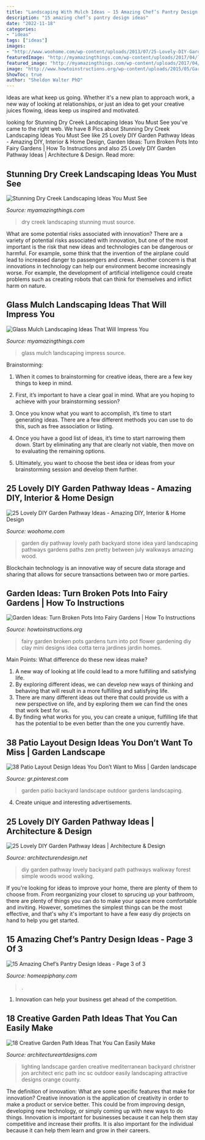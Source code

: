 ```yaml
---
title: "Landscaping With Mulch Ideas ~ 15 Amazing Chef’s Pantry Design Ideas"
description: "15 amazing chef’s pantry design ideas"
date: "2022-11-18"
categories:
- "ideas"
tags: ["ideas"]
images:
- "http://www.woohome.com/wp-content/uploads/2013/07/25-Lovely-DIY-Garden-Pathway-Ideas-24.jpg"
featuredImage: "http://myamazingthings.com/wp-content/uploads/2017/04/landscape4.jpg"
featured_image: "http://myamazingthings.com/wp-content/uploads/2017/04/landcape.jpg"
image: "http://www.howtoinstructions.org/wp-content/uploads/2015/05/Garden-Ideas-Turn-Broken-Pots-Into-Fairy-Gardens-8-600x896.jpg"
ShowToc: true
author: "Sheldon Walter PhD"
---
```



Ideas are what keep us going. Whether it's a new plan to approach work, a new way of looking at relationships, or just an idea to get your creative juices flowing, ideas keep us inspired and motivated.

	

		
looking for Stunning Dry Creek Landscaping Ideas You Must See you've came to the right web. We have 8 Pics about Stunning Dry Creek Landscaping Ideas You Must See like 25 Lovely DIY Garden Pathway Ideas - Amazing DIY, Interior &amp; Home Design, Garden Ideas: Turn Broken Pots Into Fairy Gardens | How To Instructions and also 25 Lovely DIY Garden Pathway Ideas | Architecture &amp; Design. Read more:
		
    
## Stunning Dry Creek Landscaping Ideas You Must See

<img loading=lazy src="http://myamazingthings.com/wp-content/uploads/2017/04/landcape.jpg" onerror="this.onerror=null;this.src='https://tse2.mm.bing.net/th?id=OIP.ddvHv8cxRFzMrh8Ncgs4LgHaKi&amp;pid=15.1';" alt="Stunning Dry Creek Landscaping Ideas You Must See">

_Source: myamazingthings.com_

>dry creek landscaping stunning must source. 

	

What are some potential risks associated with innovation?
There are a variety of potential risks associated with innovation, but one of the most important is the risk that new ideas and technologies can be dangerous or harmful. For example, some think that the invention of the airplane could lead to increased danger to passengers and crews. Another concern is that innovations in technology can help our environment become increasingly worse. For example, the development of artificial intelligence could create problems such as creating robots that can think for themselves and inflict harm on nature.

    
## Glass Mulch Landscaping Ideas That Will Impress You

<img loading=lazy src="http://myamazingthings.com/wp-content/uploads/2017/04/landscape4.jpg" onerror="this.onerror=null;this.src='https://tse3.mm.bing.net/th?id=OIP.OYCcqOQdB16hve4dtNna5wHaLI&amp;pid=15.1';" alt="Glass Mulch Landscaping Ideas That Will Impress You">

_Source: myamazingthings.com_

>glass mulch landscaping impress source. 

	

Brainstorming:
1. When it comes to brainstorming for creative ideas, there are a few key things to keep in mind.
2. First, it’s important to have a clear goal in mind. What are you hoping to achieve with your brainstorming session?

3. Once you know what you want to accomplish, it’s time to start generating ideas. There are a few different methods you can use to do this, such as free association or listing.

4. Once you have a good list of ideas, it’s time to start narrowing them down. Start by eliminating any that are clearly not viable, then move on to evaluating the remaining options.

5. Ultimately, you want to choose the best idea or ideas from your brainstorming session and develop them further.

    
## 25 Lovely DIY Garden Pathway Ideas - Amazing DIY, Interior &amp; Home Design

<img loading=lazy src="http://www.woohome.com/wp-content/uploads/2013/07/25-Lovely-DIY-Garden-Pathway-Ideas-24.jpg" onerror="this.onerror=null;this.src='https://tse2.mm.bing.net/th?id=OIP.d5FqDeewhvs3-kTz2O6aEAHaKK&amp;pid=15.1';" alt="25 Lovely DIY Garden Pathway Ideas - Amazing DIY, Interior &amp; Home Design">

_Source: woohome.com_

>garden diy pathway lovely path backyard stone idea yard landscaping pathways gardens paths zen pretty between july walkways amazing wood. 

	

Blockchain technology is an innovative way of secure data storage and sharing that allows for secure transactions between two or more parties.

    
## Garden Ideas: Turn Broken Pots Into Fairy Gardens | How To Instructions

<img loading=lazy src="http://www.howtoinstructions.org/wp-content/uploads/2015/05/Garden-Ideas-Turn-Broken-Pots-Into-Fairy-Gardens-8-600x896.jpg" onerror="this.onerror=null;this.src='https://tse1.mm.bing.net/th?id=OIP.NEx46aLtzvRlPFJ1AjLhewHaLD&amp;pid=15.1';" alt="Garden Ideas: Turn Broken Pots Into Fairy Gardens | How To Instructions">

_Source: howtoinstructions.org_

>fairy garden broken pots gardens turn into pot flower gardening diy clay mini designs idea cotta terra jardines jardin homes. 

	

Main Points: What difference do these new ideas make?
1. A new way of looking at life could lead to a more fulfilling and satisfying life.
2. By exploring different ideas, we can develop new ways of thinking and behaving that will result in a more fulfilling and satisfying life.
3. There are many different ideas out there that could provide us with a new perspective on life, and by exploring them we can find the ones that work best for us.
4. By finding what works for you, you can create a unique, fulfilling life that has the potential to be even better than the one you currently have.

    
## 38 Patio Layout Design Ideas You Don’t Want To Miss | Garden Landscape

<img loading=lazy src="https://i.pinimg.com/736x/88/1c/75/881c75c165d967008ce9ff2ae4dde4b3.jpg" onerror="this.onerror=null;this.src='https://tse4.mm.bing.net/th?id=OIP.e32A8dxihuSAXAuRzOtlDAHaJ3&amp;pid=15.1';" alt="38 Patio Layout Design Ideas You Don’t Want to Miss | Garden landscape">

_Source: gr.pinterest.com_

>garden patio backyard landscape outdoor gardens landscaping. 

	

4. Create unique and interesting advertisements.

    
## 25 Lovely DIY Garden Pathway Ideas | Architecture &amp; Design

<img loading=lazy src="http://cdn.architecturendesign.net/wp-content/uploads/2014/08/25-Lovely-DIY-Garden-Pathway-Ideas-23.jpg" onerror="this.onerror=null;this.src='https://tse3.mm.bing.net/th?id=OIP.LaKcE6-gfF3LsD3Rf-8g2AHaLI&amp;pid=15.1';" alt="25 Lovely DIY Garden Pathway Ideas | Architecture &amp; Design">

_Source: architecturendesign.net_

>diy garden pathway lovely backyard path pathways walkway forest simple woods wood walking. 

	

If you're looking for ideas to improve your home, there are plenty of them to choose from. From reorganizing your closet to sprucing up your bathroom, there are plenty of things you can do to make your space more comfortable and inviting. However, sometimes the simplest things can be the most effective, and that's why it's important to have a few easy diy projects on hand to help you get started.

    
## 15 Amazing Chef’s Pantry Design Ideas - Page 3 Of 3

<img loading=lazy src="https://homeepiphany.com/wp-content/uploads/2016/09/15-Amazing-Chefs-Pantry-Design-Ideas-15-768x1152.jpg" onerror="this.onerror=null;this.src='https://tse3.mm.bing.net/th?id=OIP.2KCdDa9Sb7tJGmT04OtBtgHaLH&amp;pid=15.1';" alt="15 Amazing Chef’s Pantry Design Ideas - Page 3 of 3">

_Source: homeepiphany.com_

>. 

	

1. Innovation can help your business get ahead of the competition.

    
## 18 Creative Garden Path Ideas That You Can Easily Make

<img loading=lazy src="https://www.architectureartdesigns.com/wp-content/uploads/2016/05/9-26.jpg" onerror="this.onerror=null;this.src='https://tse4.mm.bing.net/th?id=OIP.MFke7b42YRFNhggaQ_qh1QAAAA&amp;pid=15.1';" alt="18 Creative Garden Path Ideas That You Can Easily Make">

_Source: architectureartdesigns.com_

>lighting landscape garden creative mediterranean backyard christner jon architect eric path inc sc outdoor easily landscaping attractive designs orange county. 

	

The definition of innovation: What are some specific features that make for innovation?
Creative innovation is the application of creativity in order to make a product or service better. This could be from improving design, developing new technology, or simply coming up with new ways to do things. Innovation is important for businesses because it can help them stay competitive and increase their profits. It is also important for the individual because it can help them learn and grow in their careers.

